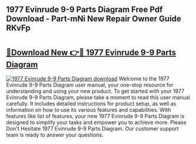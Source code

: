 ## 1977 Evinrude 9-9 Parts Diagram Free Pdf Download - Part-mNi New Repair Owner Guide RKvFp

# <h2><a href="http://dfstbwd.blite.top/?on=1977+Evinrude+9-9+Parts+Diagram">🔗Download New 👉🔴 1977 Evinrude 9-9 Parts Diagram</a></h2>

[![1977 Evinrude 9-9 Parts Diagram download](https://i.imgur.com/lujVjoI.png)](http://dfstbwd.blite.top/?on=1977+Evinrude+9-9+Parts+Diagram)
Welcome to the 1977 Evinrude 9-9 Parts Diagram user manual, your one-stop resource for understanding and using your new product. To get started with your 1977 Evinrude 9-9 Parts Diagram, please take a moment to read this user manual carefully. It includes detailed instructions for product setup, as well as information on how to use its various features and capabilities. With features like list of features, your new 1977 Evinrude 9-9 Parts Diagram is designed to simplify your tasks and empower you to achieve more. Please Don't Hesitate 1977 Evinrude 9-9 Parts Diagram. Our customer support team is ready to answer your questions.
